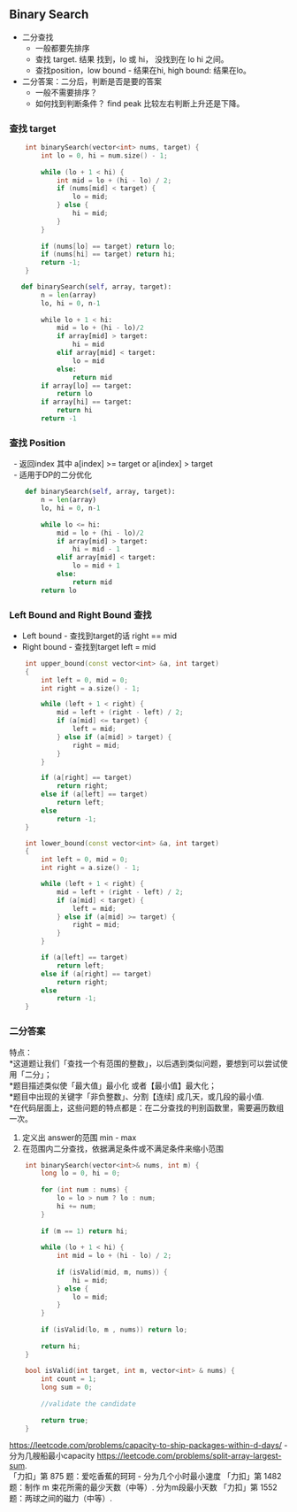 ## Binary Search ##
* 二分查找
    - 一般都要先排序
    - 查找 target. 结果 找到，lo 或 hi， 没找到在 lo hi 之间。
    - 查找position，low bound - 结果在hi, high bound: 结果在lo。
* 二分答案：二分后，判断是否是要的答案
    - 一般不需要排序？
    - 如何找到判断条件？ find peak 比较左右判断上升还是下降。

### 查找 target
```cpp
    int binarySearch(vector<int> nums, target) {
        int lo = 0, hi = num.size() - 1;
        
        while (lo + 1 < hi) {
            int mid = lo + (hi - lo) / 2;
            if (nums[mid] < target) {
                lo = mid;
            } else {
                hi = mid;
            }
        }
        
        if (nums[lo] == target) return lo;
        if (nums[hi] == target) return hi;
        return -1;
    }
```
```python
   def binarySearch(self, array, target):
        n = len(array)
        lo, hi = 0, n-1
        
        while lo + 1 < hi:
            mid = lo + (hi - lo)/2
            if array[mid] > target:
                hi = mid
            elif array[mid] < target:
                lo = mid
            else:
                return mid
        if array[lo] == target:
            return lo
        if array[hi] == target:
            return hi
        return -1
```

### 查找 Position
   - 返回index 其中 a[index] >= target or a[index] > target  
   - 适用于DP的二分优化
```python
    def binarySearch(self, array, target):
        n = len(array)
        lo, hi = 0, n-1
        
        while lo <= hi:
            mid = lo + (hi - lo)/2
            if array[mid] > target:
                hi = mid - 1
            elif array[mid] < target:
                lo = mid + 1
            else:
                return mid
        return lo
```
### Left Bound and Right Bound 查找
   - Left bound - 查找到target的话 right == mid
   - Right bound - 查找到target left = mid
   
```cpp
    int upper_bound(const vector<int> &a, int target)
    {
        int left = 0, mid = 0;
        int right = a.size() - 1;

        while (left + 1 < right) {
            mid = left + (right - left) / 2;
            if (a[mid] <= target) {
                left = mid;
            } else if (a[mid] > target) {
                right = mid;
            }
        }

        if (a[right] == target)
            return right;
        else if (a[left] == target)
            return left;
        else
            return -1;
    }

    int lower_bound(const vector<int> &a, int target)
    {
        int left = 0, mid = 0;
        int right = a.size() - 1;

        while (left + 1 < right) {
            mid = left + (right - left) / 2;
            if (a[mid] < target) {
                left = mid;
            } else if (a[mid] >= target) {
                right = mid;
            }
        }

        if (a[left] == target)
            return left;
        else if (a[right] == target)
            return right;
        else
            return -1;
    }
```


### 二分答案
特点：  
*这道题让我们「查找一个有范围的整数」，以后遇到类似问题，要想到可以尝试使用「二分」；  
*题目描述类似使「最大值」最小化 或者【最小值】最大化；  
*题目中出现的关键字「非负整数」、分割【连续] 成几天，或几段的最小值.  
*在代码层面上，这些问题的特点都是：在二分查找的判别函数里，需要遍历数组一次。    

1. 定义出 answer的范围 min - max
2. 在范围内二分查找，依据满足条件或不满足条件来缩小范围
```cpp
    int binarySearch(vector<int>& nums, int m) {
        long lo = 0, hi = 0;
        
        for (int num : nums) {
            lo = lo > num ? lo : num;
            hi += num;
        }
        
        if (m == 1) return hi;
        
        while (lo + 1 < hi) {
            int mid = lo + (hi - lo) / 2;
            
            if (isValid(mid, m, nums)) {
                hi = mid;
            } else {
                lo = mid;
            }
        }
        
        if (isValid(lo, m , nums)) return lo;
        
        return hi;
    }
    
    bool isValid(int target, int m, vector<int> & nums) {
        int count = 1;
        long sum = 0;
        
        //validate the candidate
                
        return true;
    }
```
https://leetcode.com/problems/capacity-to-ship-packages-within-d-days/  - 分为几艘船最小capacity 
https://leetcode.com/problems/split-array-largest-sum.   
「力扣」第 875 题：爱吃香蕉的珂珂 - 分为几个小时最小速度
「力扣」第 1482 题：制作 m 束花所需的最少天数（中等）. 分为m段最小天数
「力扣」第 1552 题：两球之间的磁力（中等）. 
 
